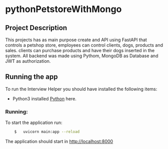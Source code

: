 # pythonPetstoreWithMongo
## Project Description
This projects has as main purpose create and API using FastAPI that controls a petshop store, employees can control clients, dogs, products and sales. clients can purchase products and have their dogs inserted in the system.
All backend was made using Pythom, MongoDB as Database and JWT as authorization.

## Running the app
To run the Interview Helper you should have installed the following items:
- Python3 installed [Python](https://docs.python-guide.org/starting/install3/linux/) here.

### Running:
To start the application run:
``` bash
    $ 	uvicorn main:app --reload
```

The application should start in [http://localhost:8000](http://localhost:8000)
